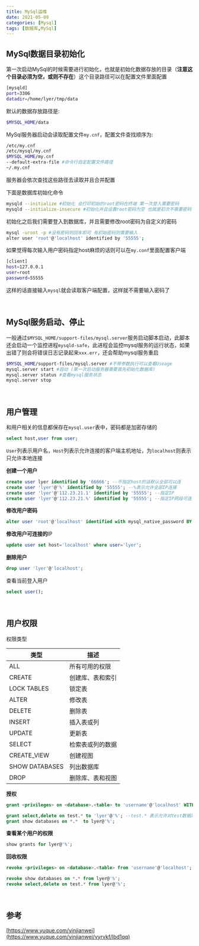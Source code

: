```yaml
---
title: MySql运维
date: 2021-05-09
categories: [Mysql]
tags: [数据库,MySql] 
---
```


## MySql数据目录初始化

第一次启动MySql的时候需要进行初始化，也就是初始化数据存放的目录（**注意这个目录必须为空，或则不存在**）这个目录路径可以在配置文件里面配置

```bash
[mysqld]
port=3306
datadir=/home/lyer/tmp/data
```

默认的数据存放路径是:

```bash
$MYSQL_HOME/data
```

MySql服务器启动会读取配置文件`my.cnf`，配置文件查找顺序为:

```bash
/etc/my.cnf
/etc/mysql/my.cnf
$MYSQL_HOME/my.cnf
--default-extra-file #命令行自定配置文件路径
~/.my.cnf
```

服务器会依次查找这些路径去读取并且合并配置

下面是数据库初始化命令

```bash
mysqld --initialize #初始化 会打印初始的root密码在终端 第一次登入需要密码
mysqld --initialize-insecure #初始化并且设置root密码为空 也就是初次不需要密码
```

初始化之后我们需要登入到数据库，并且需要修改root密码为自定义的密码

```bash
mysql -uroot -p #没有密码则回车即可 有初始密码则需要输入
alter user 'root'@'localhost' identified by '55555';
```

如果觉得每次输入用户密码指定host麻烦的话则可以在`my.conf`里面配置客户端

```bash
[client]
host=127.0.0.1
user=root
password=55555
```

这样的话直接输入`mysql`就会读取客户端配置，这样就不需要输入密码了

​    

## MySql服务启动、停止

一般通过`$MYSQL_HOME/support-files/mysql.server`服务启动脚本启动，此脚本还会启动一个监控进程`mysqld-safe`，此进程会监控mysql服务的运行状态，如果出错了则会将错误日志记录起来`xxx.err`，还会帮助mysql服务重启

```bash
$MYSQL_HOME/support-files/mysql.server #不带参数执行可以查看Useage
mysql.server start #启动 (第一次启动服务器需要首先初始化数据库)
mysql.server status #查看mysql服务状态
mysql.server stop
```

​    

## 用户管理

和用户相关的信息都保存在`mysql.user`表中，密码都是加密存储的

```sql
select host,user from user;
```

`User`列表示用户名，`Host`列表示允许连接的客户端主机地址，为`localhost`则表示只允许本地连接

**创建一个用户**

```sql
create user lyer identified by '66666'; --不指定host的话默认全部可以连
create user 'lyer'@'%' identified by '55555'; --%表示允许全部IP连接
create user 'lyer'@'112.23.21.1' identified by '55555'; --指定IP
create user 'lyer'@'112.23.21.%' identified by '55555'; --指定IP网段可连
```

**修改用户密码**

```sql
alter user 'root'@'localhost' identified with mysql_native_password BY '77777';  
```

**修改用户可连接的**IP

```sql
update user set host='localhost' where user='lyer';
```

**删除用户**

```sql
drop user 'lyer'@'localhost';
```

查看当前登入用户

```sql    
select user();
```

​    

## 用户权限

权限类型

| **类型**       | **描述**         |
| -------------- | ---------------- |
| ALL            | 所有可用的权限   |
| CREATE         | 创建库、表和索引 |
| LOCK TABLES    | 锁定表           |
| ALTER          | 修改表           |
| DELETE         | 删除表           |
| INSERT         | 插入表或列       |
| UPDATE         | 更新表           |
| SELECT         | 检索表或列的数据 |
| CREATE_VIEW    | 创建视图         |
| SHOW DATABASES | 列出数据库       |
| DROP           | 删除库、表和视图 |

**授权**

```sql
grant <privileges> on <database>.<table> to 'username'@'localhost' WITH GRANT OPTION; --with grant option 用户表示可以将自己拥有的权限授予别人
```

```sql
grant select,delete on test.* to 'lyer'@'%'; --test.* 表示允许对test数据库中所有表进行select和delete
grant show databases on *.*  to lyer@'%';
```

**查看某个用户的权限**

```sql
show grants for lyer@'%';
```

**回收权限**

```sql
revoke <privileges> on <database>.<table> from 'username'@'localhost';
```

```sql
revoke show databases on *.* from lyer@'%';
revoke select,delete on test.* from lyer@'%';
```

​    

## 参考

[https://www.yuque.com/yinjianwei](https://www.yuque.com/yinjianwei/vyrvkf/lbd1qq)


